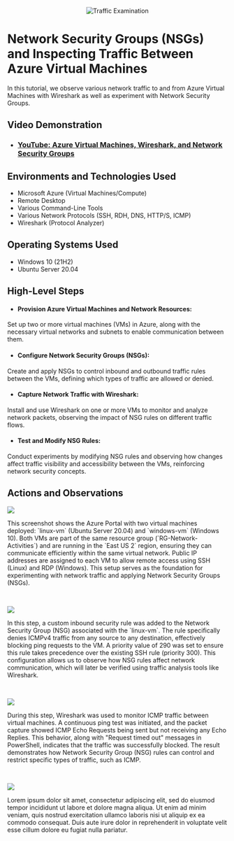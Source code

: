 <p align="center">
<img src="https://i.imgur.com/Ua7udoS.png" alt="Traffic Examination"/>
</p>

<h1>Network Security Groups (NSGs) and Inspecting Traffic Between Azure Virtual Machines</h1>
In this tutorial, we observe various network traffic to and from Azure Virtual Machines with Wireshark as well as experiment with Network Security Groups. <br />


<h2>Video Demonstration</h2>

- ### [YouTube: Azure Virtual Machines, Wireshark, and Network Security Groups](https://www.youtube.com)

<h2>Environments and Technologies Used</h2>

- Microsoft Azure (Virtual Machines/Compute)
- Remote Desktop
- Various Command-Line Tools
- Various Network Protocols (SSH, RDH, DNS, HTTP/S, ICMP)
- Wireshark (Protocol Analyzer)

<h2>Operating Systems Used </h2>

- Windows 10 (21H2)
- Ubuntu Server 20.04

<h2>High-Level Steps</h2>

- <h4>Provision Azure Virtual Machines and Network Resources: </h4>
Set up two or more virtual machines (VMs) in Azure, along with the necessary virtual networks and subnets to enable communication between them.
- <h4>Configure Network Security Groups (NSGs): </h4>
Create and apply NSGs to control inbound and outbound traffic rules between the VMs, defining which types of traffic are allowed or denied.
- <h4>Capture Network Traffic with Wireshark: </h4>
Install and use Wireshark on one or more VMs to monitor and analyze network packets, observing the impact of NSG rules on different traffic flows.
- <h4>Test and Modify NSG Rules: </h4>
Conduct experiments by modifying NSG rules and observing how changes affect traffic visibility and accessibility between the VMs, reinforcing network security concepts.
<h2>Actions and Observations</h2>

<p>
<img src="https://github.com/user-attachments/assets/bd60f0f5-e414-484a-9769-9f5f035ae9df"/>
</p>
<p>
This screenshot shows the Azure Portal with two virtual machines deployed: `linux-vm` (Ubuntu Server 20.04) and `windows-vm` (Windows 10).  
Both VMs are part of the same resource group (`RG-Network-Activities`) and are running in the `East US 2` region, ensuring they can communicate efficiently within the same virtual network.  
Public IP addresses are assigned to each VM to allow remote access using SSH (Linux) and RDP (Windows).  
This setup serves as the foundation for experimenting with network traffic and applying Network Security Groups (NSGs).
</p>
<br />

<p>
<img src="https://github.com/user-attachments/assets/69cdd02e-f41b-4ceb-8907-a2f836aed7fb"/>
</p>
<p>
In this step, a custom inbound security rule was added to the Network Security Group (NSG) associated with the `linux-vm`.  
The rule specifically denies ICMPv4 traffic from any source to any destination, effectively blocking ping requests to the VM.  
A priority value of 290 was set to ensure this rule takes precedence over the existing SSH rule (priority 300).  
This configuration allows us to observe how NSG rules affect network communication, which will later be verified using traffic analysis tools like Wireshark.
</p>
<br />

<p>
<img src="https://github.com/user-attachments/assets/98e259fd-84c6-4a00-9335-22ac3758f65b"/>
</p>
<p>
During this step, Wireshark was used to monitor ICMP traffic between virtual machines. A continuous ping test was initiated, and the packet capture showed ICMP Echo Requests being sent but not receiving any Echo Replies. This behavior, along with "Request timed out" messages in PowerShell, indicates that the traffic was successfully blocked. The result demonstrates how Network Security Group (NSG) rules can control and restrict specific types of traffic, such as ICMP.
</p>
<br />

<p>
<img src="https://github.com/user-attachments/assets/a303e74a-a952-49fe-bd2e-a1ca246ac0c8"/>
</p>
<p>
Lorem ipsum dolor sit amet, consectetur adipiscing elit, sed do eiusmod tempor incididunt ut labore et dolore magna aliqua. Ut enim ad minim veniam, quis nostrud exercitation ullamco laboris nisi ut aliquip ex ea commodo consequat. Duis aute irure dolor in reprehenderit in voluptate velit esse cillum dolore eu fugiat nulla pariatur.
</p>
<br />

